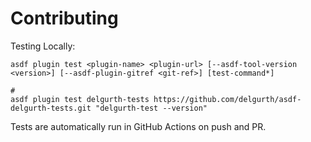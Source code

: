 # Contributing

Testing Locally:

```shell
asdf plugin test <plugin-name> <plugin-url> [--asdf-tool-version <version>] [--asdf-plugin-gitref <git-ref>] [test-command*]

#
asdf plugin test delgurth-tests https://github.com/delgurth/asdf-delgurth-tests.git "delgurth-test --version"
```

Tests are automatically run in GitHub Actions on push and PR.
